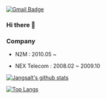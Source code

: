 
[![Gmail Badge](https://img.shields.io/badge/Gmail-d14836?style=flat-square&logo=Gmail&logoColor=white&link=mailto:jangsalt@gmail.com)](mailto:jangsalt@gmail.com)

### Hi there 👋

### Company

* N2M
: 2010.05 ~ 

* NEX Telecom
: 2008.02 ~ 2009.10


[![Jangsalt's github stats](https://github-readme-stats.vercel.app/api?username=jangsalt)](https://github.com/jangsalt/github-readme-stats)

[![Top Langs](https://github-readme-stats.vercel.app/api/top-langs/?username=jangsalt&langs_count=8)](https://github.com/jangsalt/github-readme-stats)

<!--
**jangsalt/jangsalt** is a ✨ _special_ ✨ repository because its `README.md` (this file) appears on your GitHub profile.

Here are some ideas to get you started:

- 🔭 I’m currently working on ...
- 🌱 I’m currently learning ...
- 👯 I’m looking to collaborate on ...
- 🤔 I’m looking for help with ...
- 💬 Ask me about ...
- 📫 How to reach me: ...
- 😄 Pronouns: ...
- ⚡ Fun fact: ...
-->

